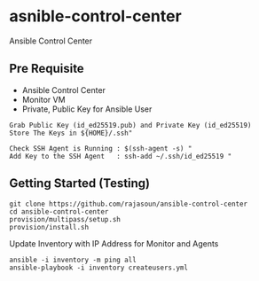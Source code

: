 # asnible-control-center
Ansible Control Center


## Pre Requisite 

* Ansible Control Center 
* Monitor VM
* Private, Public Key for Ansible User

```
Grab Public Key (id_ed25519.pub) and Private Key (id_ed25519)
Store The Keys in ${HOME}/.ssh"

Check SSH Agent is Running : $(ssh-agent -s) "
Add Key to the SSH Agent   : ssh-add ~/.ssh/id_ed25519 "
```

## Getting Started (Testing)


```
git clone https://github.com/rajasoun/ansible-control-center
cd ansible-control-center
provision/multipass/setup.sh
provision/install.sh
```

Update Inventory with IP Address for Monitor and Agents

```
ansible -i inventory -m ping all
ansible-playbook -i inventory createusers.yml
```

